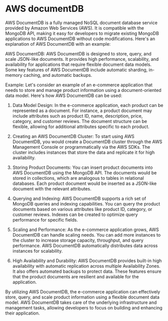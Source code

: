 # AWS documentDB

AWS DocumentDB is a fully managed NoSQL document database service provided by Amazon Web Services (AWS). It is compatible with the MongoDB API, making it easy for developers to migrate existing MongoDB applications to AWS DocumentDB without code modifications. Here's an explanation of AWS DocumentDB with an example:

AWS DocumentDB:
AWS DocumentDB is designed to store, query, and scale JSON-like documents. It provides high performance, scalability, and availability for applications that require flexible document data models. Some key features of AWS DocumentDB include automatic sharding, in-memory caching, and automatic backups.

Example:
Let's consider an example of an e-commerce application that needs to store and manage product information using a document-oriented data model. Here's how AWS DocumentDB can be used:

1. Data Model Design:
   In the e-commerce application, each product can be represented as a document. For instance, a product document may include attributes such as product ID, name, description, price, category, and customer reviews. The document structure can be flexible, allowing for additional attributes specific to each product.

2. Creating an AWS DocumentDB Cluster:
   To start using AWS DocumentDB, you would create a DocumentDB cluster through the AWS Management Console or programmatically via the AWS SDKs. The cluster includes instances that store the data and replicate it for high availability.

3. Storing Product Documents:
   You can insert product documents into AWS DocumentDB using the MongoDB API. The documents would be stored in collections, which are analogous to tables in relational databases. Each product document would be inserted as a JSON-like document with the relevant attributes.

4. Querying and Indexing:
   AWS DocumentDB supports a rich set of MongoDB queries and indexing capabilities. You can query the product documents based on various attributes like product ID, category, or customer reviews. Indexes can be created to optimize query performance for specific fields.

5. Scaling and Performance:
   As the e-commerce application grows, AWS DocumentDB can handle scaling needs. You can add more instances to the cluster to increase storage capacity, throughput, and query performance. AWS DocumentDB automatically distributes data across instances for scalability.

6. High Availability and Durability:
   AWS DocumentDB provides built-in high availability with automatic replication across multiple Availability Zones. It also offers automated backups to protect data. These features ensure that the product documents are resilient and available for the application.

By utilizing AWS DocumentDB, the e-commerce application can effectively store, query, and scale product information using a flexible document data model. AWS DocumentDB takes care of the underlying infrastructure and management tasks, allowing developers to focus on building and enhancing their application.
